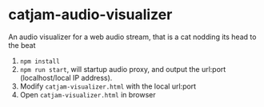 # catjam-audio-visualizer
An audio visualizer for a web audio stream, that is a cat nodding its head to the beat

1. `npm install`
2. `npm run start`, will startup audio proxy, and output the url:port (localhost/local IP address).
3. Modify `catjam-visualizer.html` with the local url:port
4. Open `catjam-visualizer.html` in browser
